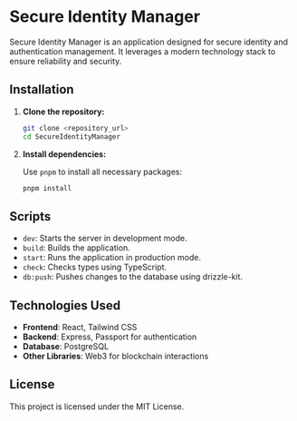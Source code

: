 # Secure Identity Manager

Secure Identity Manager is an application designed for secure identity and authentication management. It leverages a modern technology stack to ensure reliability and security.

## Installation

1. **Clone the repository:**

   ```bash
   git clone <repository_url>
   cd SecureIdentityManager
   ```

2. **Install dependencies:**

   Use `pnpm` to install all necessary packages:

   ```bash
   pnpm install
   ```

## Scripts

- `dev`: Starts the server in development mode.
- `build`: Builds the application.
- `start`: Runs the application in production mode.
- `check`: Checks types using TypeScript.
- `db:push`: Pushes changes to the database using drizzle-kit.

## Technologies Used

- **Frontend**: React, Tailwind CSS
- **Backend**: Express, Passport for authentication
- **Database**: PostgreSQL
- **Other Libraries**: Web3 for blockchain interactions

## License

This project is licensed under the MIT License.

